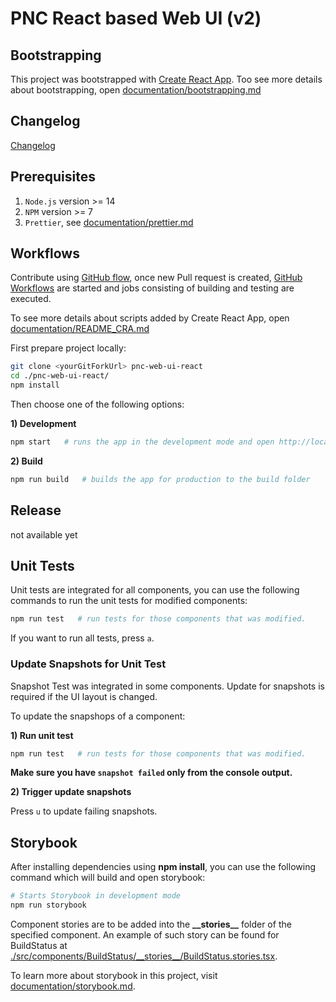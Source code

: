 # PNC React based Web UI (v2)

## Bootstrapping

This project was bootstrapped with [Create React App](https://github.com/facebook/create-react-app). Too see more details about bootstrapping, open [documentation/bootstrapping.md](./documentation/bootstrapping.md)

## Changelog

[Changelog](https://github.com/project-ncl/pnc-web-ui-react/wiki/Changelog)

## Prerequisites

1. `Node.js` version >= 14
2. `NPM` version >= 7
3. `Prettier`, see [documentation/prettier.md](./documentation/prettier.md)

## Workflows

Contribute using [GitHub flow](https://guides.github.com/introduction/flow/), once new Pull request is created, [GitHub Workflows](https://github.com/project-ncl/pnc-web-ui-react/tree/main/.github/workflows) are started and jobs consisting of building and testing are executed.

To see more details about scripts added by Create React App, open [documentation/README_CRA.md](./documentation/README_CRA.md)

First prepare project locally:

```bash
git clone <yourGitForkUrl> pnc-web-ui-react
cd ./pnc-web-ui-react/
npm install
```

Then choose one of the following options:

**1) Development**

```bash
npm start   # runs the app in the development mode and open http://localhost:3000
```

**2) Build**

```bash
npm run build   # builds the app for production to the build folder
```

## Release

not available yet

## Unit Tests

Unit tests are integrated for all components, you can use the following commands to run the unit tests for modified components:

```bash
npm run test   # run tests for those components that was modified.
```

If you want to run all tests, press `a`.

### Update Snapshots for Unit Test

Snapshot Test was integrated in some components. Update for snapshots is required if the UI layout is changed.

To update the snapshops of a component:

**1) Run unit test**

```bash
npm run test   # run tests for those components that was modified.
```

**Make sure you have `snapshot failed` only from the console output.**

**2) Trigger update snapshots**

Press `u` to update failing snapshots.

## Storybook

After installing dependencies using **npm install**, you can use the following command which will build and open storybook:

```bash
# Starts Storybook in development mode
npm run storybook
```

Component stories are to be added into the **\_\_stories\_\_** folder of the specified component. An example of such story can be found for BuildStatus at [ ./src/components/BuildStatus/\_\_stories\_\_/BuildStatus.stories.tsx](./src/components/BuildStatus/__stories__/BuildStatus.stories.tsx).

To learn more about storybook in this project, visit [documentation/storybook.md](./documentation/storybook.md).
